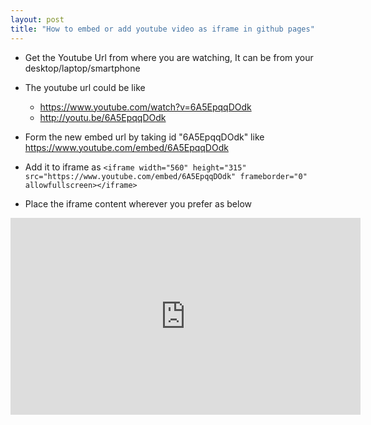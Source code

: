 ```yaml
---
layout: post
title: "How to embed or add youtube video as iframe in github pages"
---
```


- Get the Youtube Url from where you are watching, It can be from your desktop/laptop/smartphone

- The youtube url could be like 
    - https://www.youtube.com/watch?v=6A5EpqqDOdk
    - http://youtu.be/6A5EpqqDOdk

- Form the new embed url by taking id "6A5EpqqDOdk" like https://www.youtube.com/embed/6A5EpqqDOdk 

- Add it to iframe as `<iframe width="560" height="315" src="https://www.youtube.com/embed/6A5EpqqDOdk" frameborder="0" allowfullscreen></iframe>`

- Place the iframe content wherever you prefer as below

<iframe width="560" height="315" src="https://www.youtube.com/embed/6A5EpqqDOdk" frameborder="0" allowfullscreen></iframe>
